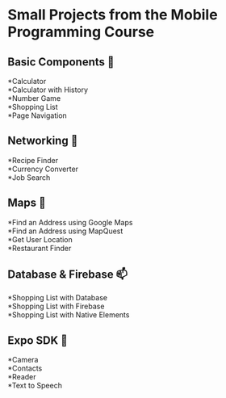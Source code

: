 # Small Projects from the Mobile Programming Course

## Basic Components :eyes:  
*Calculator  
*Calculator with History  
*Number Game  
*Shopping List  
*Page Navigation  
    
## Networking :high_brightness:  
*Recipe Finder  
*Currency Converter  
*Job Search  
    
## Maps :house_with_garden:  
*Find an Address using Google Maps  
*Find an Address using MapQuest  
*Get User Location  
*Restaurant Finder
    
## Database & Firebase :mailbox:  
*Shopping List with Database  
*Shopping List with Firebase  
*Shopping List with Native Elements
    
## Expo SDK :iphone:  
*Camera  
*Contacts  
*Reader  
*Text to Speech  
